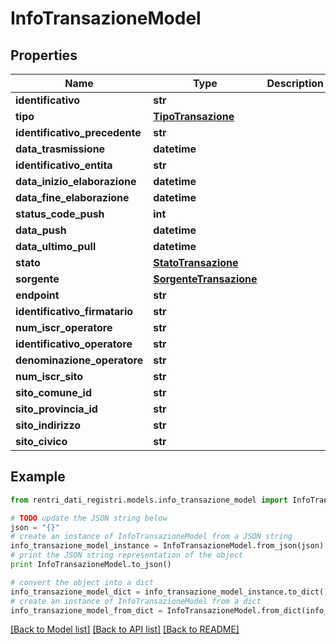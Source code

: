 # InfoTransazioneModel


## Properties
Name | Type | Description | Notes
------------ | ------------- | ------------- | -------------
**identificativo** | **str** |  | [optional] 
**tipo** | [**TipoTransazione**](TipoTransazione.md) |  | [optional] 
**identificativo_precedente** | **str** |  | [optional] 
**data_trasmissione** | **datetime** |  | [optional] 
**identificativo_entita** | **str** |  | [optional] 
**data_inizio_elaborazione** | **datetime** |  | [optional] 
**data_fine_elaborazione** | **datetime** |  | [optional] 
**status_code_push** | **int** |  | [optional] 
**data_push** | **datetime** |  | [optional] 
**data_ultimo_pull** | **datetime** |  | [optional] 
**stato** | [**StatoTransazione**](StatoTransazione.md) |  | [optional] 
**sorgente** | [**SorgenteTransazione**](SorgenteTransazione.md) |  | [optional] 
**endpoint** | **str** |  | [optional] 
**identificativo_firmatario** | **str** |  | [optional] 
**num_iscr_operatore** | **str** |  | [optional] 
**identificativo_operatore** | **str** |  | [optional] 
**denominazione_operatore** | **str** |  | [optional] 
**num_iscr_sito** | **str** |  | [optional] 
**sito_comune_id** | **str** |  | [optional] 
**sito_provincia_id** | **str** |  | [optional] 
**sito_indirizzo** | **str** |  | [optional] 
**sito_civico** | **str** |  | [optional] 

## Example

```python
from rentri_dati_registri.models.info_transazione_model import InfoTransazioneModel

# TODO update the JSON string below
json = "{}"
# create an instance of InfoTransazioneModel from a JSON string
info_transazione_model_instance = InfoTransazioneModel.from_json(json)
# print the JSON string representation of the object
print InfoTransazioneModel.to_json()

# convert the object into a dict
info_transazione_model_dict = info_transazione_model_instance.to_dict()
# create an instance of InfoTransazioneModel from a dict
info_transazione_model_from_dict = InfoTransazioneModel.from_dict(info_transazione_model_dict)
```
[[Back to Model list]](../README.md#documentation-for-models) [[Back to API list]](../README.md#documentation-for-api-endpoints) [[Back to README]](../README.md)


